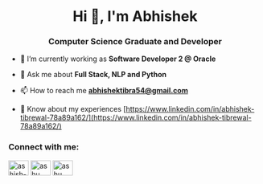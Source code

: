 
<h1 align="center">Hi 👋, I'm Abhishek</h1>
<h3 align="center">Computer Science Graduate and Developer</h3>

- 🔭 I’m currently working as **Software Developer 2 @ Oracle**

- 💬 Ask me about **Full Stack, NLP and Python**

- 📫 How to reach me **abhishektibra54@gmail.com**

- 📄 Know about my experiences [https://www.linkedin.com/in/abhishek-tibrewal-78a89a162/](https://www.linkedin.com/in/abhishek-tibrewal-78a89a162/)

<h3 align="left">Connect with me:</h3>
<p align="left">
<a href="https://www.linkedin.com/in/abhishek-tibrewal-78a89a162" target="blank"><img align="center" src="https://cdn.jsdelivr.net/npm/simple-icons@3.0.1/icons/linkedin.svg" alt="ashish-goyal" height="30" width="40" /></a>
<a href="https://www.instagram.com/abhishek.27.tibrewal/" target="blank"><img align="center" src="https://cdn.jsdelivr.net/npm/simple-icons@3.0.1/icons/instagram.svg" alt="ashu__goyal" height="30" width="40" /></a>
<a href="https://www.facebook.com/people/Abhishek-Tibrewal/100011641484189/" target="blank"><img align="center" src="https://cdn.jsdelivr.net/npm/simple-icons@3.0.1/icons/facebook.svg" alt="ashu__goyal" height="30" width="40" /></a>
<!---
tibra27/tibra27 is a ✨ special ✨ repository because its `README.md` (this file) appears on your GitHub profile.
You can click the Preview link to take a look at your changes.
--->

